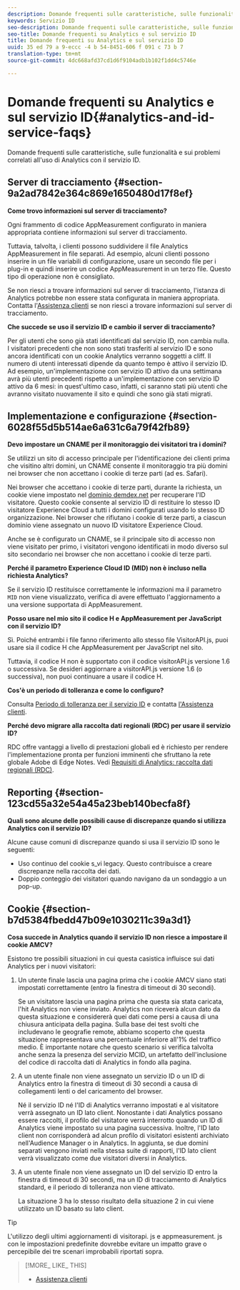 ```yaml
---
description: Domande frequenti sulle caratteristiche, sulle funzionalità e sui problemi correlati all'uso di Analytics con il servizio ID.
keywords: Servizio ID
seo-description: Domande frequenti sulle caratteristiche, sulle funzionalità e sui problemi correlati all'uso di Analytics con il servizio ID.
seo-title: Domande frequenti su Analytics e sul servizio ID
title: Domande frequenti su Analytics e sul servizio ID
uuid: 35 ed 79 a 9-eccc -4 b 54-8451-606 f 091 c 73 b 7
translation-type: tm+mt
source-git-commit: 4dc668afd37cd1d6f9104adb1b102f1dd4c5746e

---
```



# Domande frequenti su Analytics e sul servizio ID{#analytics-and-id-service-faqs}

Domande frequenti sulle caratteristiche, sulle funzionalità e sui problemi correlati all&#39;uso di Analytics con il servizio ID.

## Server di tracciamento {#section-9a2ad7842e364c869e1650480d17f8ef}

**Come trovo informazioni sul server di tracciamento?**

Ogni frammento di codice AppMeasurement configurato in maniera appropriata contiene informazioni sul server di tracciamento.

Tuttavia, talvolta, i clienti possono suddividere il file Analytics AppMeasurement in file separati. Ad esempio, alcuni clienti possono inserire in un file variabili di configurazione, usare un secondo file per i plug-in e quindi inserire un codice AppMeasurement in un terzo file. Questo tipo di operazione non è consigliato.

Se non riesci a trovare informazioni sul server di tracciamento, l&#39;istanza di Analytics potrebbe non essere stata configurata in maniera appropriata. Contatta l&#39;[Assistenza clienti](https://helpx.adobe.com/marketing-cloud/contact-support.html) se non riesci a trovare informazioni sul server di tracciamento.

**Che succede se uso il servizio ID e cambio il server di tracciamento?**

Per gli utenti che sono già stati identificati dal servizio ID, non cambia nulla. I visitatori precedenti che non sono stati trasferiti al servizio ID e sono ancora identificati con un cookie Analytics verranno soggetti a cliff. Il numero di utenti interessati dipende da quanto tempo è attivo il servizio ID. Ad esempio, un&#39;implementazione con servizio ID attivo da una settimana avrà più utenti precedenti rispetto a un&#39;implementazione con servizio ID attivo da 6 mesi: in quest&#39;ultimo caso, infatti, ci saranno stati più utenti che avranno visitato nuovamente il sito e quindi che sono già stati migrati.

## Implementazione e configurazione {#section-6028f55d5b514ae6a631c6a79f42fb89}

**Devo impostare un CNAME per il monitoraggio dei visitatori tra i domini?**

Se utilizzi un sito di accesso principale per l&#39;identificazione dei clienti prima che visitino altri domini, un CNAME consente il monitoraggio tra più domini nei browser che non accettano i cookie di terze parti (ad es. Safari).

Nei browser che accettano i cookie di terze parti, durante la richiesta, un cookie viene impostato nel [dominio demdex.net](https://marketing.adobe.com/resources/help/en_US/aam/demdex-calls.html) per recuperare l&#39;ID visitatore. Questo cookie consente al servizio ID di restituire lo stesso ID visitatore Experience Cloud a tutti i domini configurati usando lo stesso ID organizzazione. Nei browser che rifiutano i cookie di terze parti, a ciascun dominio viene assegnato un nuovo ID visitatore Experience Cloud.

Anche se è configurato un CNAME, se il principale sito di accesso non viene visitato per primo, i visitatori vengono identificati in modo diverso sul sito secondario nei browser che non accettano i cookie di terze parti.

**Perché il parametro Experience Cloud ID (MID) non è incluso nella richiesta Analytics?**

Se il servizio ID restituisce correttamente le informazioni ma il parametro `MID` non viene visualizzato, verifica di avere effettuato l&#39;aggiornamento a una versione supportata di AppMeasurement.

**Posso usare nel mio sito il codice H e AppMeasurement per JavaScript con il servizio ID?**

Sì. Poiché entrambi i file fanno riferimento allo stesso file VisitorAPI.js, puoi usare sia il codice H che AppMeasurement per JavaScript nel sito.

Tuttavia, il codice H non è supportato con il codice visitorAPI.js versione 1.6 o successiva. Se desideri aggiornare a visitorAPI.js versione 1.6 (o successiva), non puoi continuare a usare il codice H.

**Cos&#39;è un periodo di tolleranza e come lo configuro?**

Consulta [Periodo di tolleranza per il servizio ID](../mcvid-reference/mcvid-analytics-reference/mcvid-grace-period.md) e contatta [l&#39;Assistenza clienti](https://helpx.adobe.com/marketing-cloud/contact-support.html).

**Perché devo migrare alla raccolta dati regionali (RDC) per usare il servizio ID?**

RDC offre vantaggi a livello di prestazioni globali ed è richiesto per rendere l&#39;implementazione pronta per funzioni imminenti che sfruttano la rete globale Adobe di Edge Notes. Vedi [Requisiti di Analytics: raccolta dati regionali (RDC)](../mcvid-reference/mcvid-requirements.md#section-7d04bb013bc84a25bae3b148bc0ca25f).

## Reporting {#section-123cd55a32e54a45a23beb140becfa8f}

**Quali sono alcune delle possibili cause di discrepanze quando si utilizza Analytics con il servizio ID?**

Alcune cause comuni di discrepanze quando si usa il servizio ID sono le seguenti:

* Uso continuo del cookie s_vi legacy. Questo contribuisce a creare discrepanze nella raccolta dei dati.
* Doppio conteggio dei visitatori quando navigano da un sondaggio a un pop-up.

## Cookie {#section-b7d5384fbedd47b09e1030211c39a3d1}

**Cosa succede in Analytics quando il servizio ID non riesce a impostare il cookie AMCV?**

Esistono tre possibili situazioni in cui questa casistica influisce sui dati Analytics per i nuovi visitatori:

1. Un utente finale lascia una pagina prima che i cookie AMCV siano stati impostati correttamente (entro la finestra di timeout di 30 secondi).

   Se un visitatore lascia una pagina prima che questa sia stata caricata, l&#39;hit Analytics non viene inviato. Analytics non riceverà alcun dato da questa situazione e considererà quei dati come persi a causa di una chiusura anticipata della pagina. Sulla base dei test svolti che includevano le geografie remote, abbiamo scoperto che questa situazione rappresentava una percentuale inferiore all&#39;1% del traffico medio. È importante notare che questo scenario si verifica talvolta anche senza la presenza del servizio MCID, un artefatto dell&#39;inclusione del codice di raccolta dati di Analytics in fondo alla pagina.

1. A un utente finale non viene assegnato un servizio ID o un ID di Analytics entro la finestra di timeout di 30 secondi a causa di collegamenti lenti o del caricamento del browser.

   Né il servizio ID né l&#39;ID di Analytics verranno impostati e al visitatore verrà assegnato un ID lato client. Nonostante i dati Analytics possano essere raccolti, il profilo del visitatore verrà interrotto quando un ID di Analytics viene impostato su una pagina successiva. Inoltre, l&#39;ID lato client non corrisponderà ad alcun profilo di visitatori esistenti archiviato nell&#39;Audience Manager o in Analytics. In aggiunta, se due domini separati vengono inviati nella stessa suite di rapporti, l&#39;ID lato client verrà visualizzato come due visitatori diversi in Analytics.

1. A un utente finale non viene assegnato un ID del servizio ID entro la finestra di timeout di 30 secondi, ma un ID di tracciamento di Analytics standard, e il periodo di tolleranza non viene attivato. 

   La situazione 3 ha lo stesso risultato della situazione 2 in cui viene utilizzato un ID basato su lato client.

>[!TIP]
>
>L&#39;utilizzo degli ultimi aggiornamenti di visitorapi. js e appmeasurement. js con le impostazioni predefinite dovrebbe evitare un impatto grave o percepibile dei tre scenari improbabili riportati sopra.

>[!MORE_ LIKE_ THIS]
>
>* [Assistenza clienti](https://helpx.adobe.com/marketing-cloud/contact-support.html)

